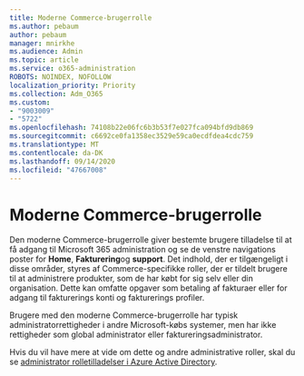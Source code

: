 ```yaml
---
title: Moderne Commerce-brugerrolle
ms.author: pebaum
author: pebaum
manager: mnirkhe
ms.audience: Admin
ms.topic: article
ms.service: o365-administration
ROBOTS: NOINDEX, NOFOLLOW
localization_priority: Priority
ms.collection: Adm_O365
ms.custom:
- "9003009"
- "5722"
ms.openlocfilehash: 74108b22e06fc6b3b53f7e027fca094bfd9db869
ms.sourcegitcommit: c6692ce0fa1358ec3529e59ca0ecdfdea4cdc759
ms.translationtype: MT
ms.contentlocale: da-DK
ms.lasthandoff: 09/14/2020
ms.locfileid: "47667008"
---
```

# <a name="modern-commerce-user-role"></a>Moderne Commerce-brugerrolle

Den moderne Commerce-brugerrolle giver bestemte brugere tilladelse til at få adgang til Microsoft 365 administration og se de venstre navigations poster for **Home**, **Fakturering**og **support**. Det indhold, der er tilgængeligt i disse områder, styres af Commerce-specifikke roller, der er tildelt brugere til at administrere produkter, som de har købt for sig selv eller din organisation. Dette kan omfatte opgaver som betaling af fakturaer eller for adgang til fakturerings konti og fakturerings profiler.

Brugere med den moderne Commerce-brugerrolle har typisk administratorrettigheder i andre Microsoft-købs systemer, men har ikke rettigheder som global administrator eller faktureringsadministrator.

Hvis du vil have mere at vide om dette og andre administrative roller, skal du se [administrator rolletilladelser i Azure Active Directory](https://docs.microsoft.com/azure/active-directory/users-groups-roles/directory-assign-admin-roles#modern-commerce-administrator).